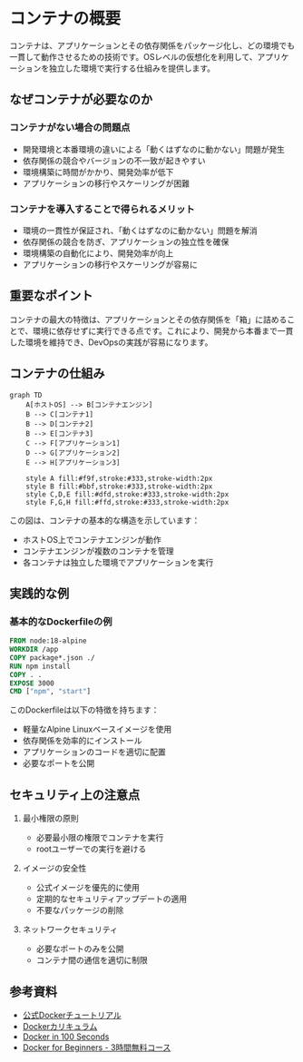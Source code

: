 # コンテナの概要

コンテナは、アプリケーションとその依存関係をパッケージ化し、どの環境でも一貫して動作させるための技術です。OSレベルの仮想化を利用して、アプリケーションを独立した環境で実行する仕組みを提供します。

## なぜコンテナが必要なのか

### コンテナがない場合の問題点
- 開発環境と本番環境の違いによる「動くはずなのに動かない」問題が発生
- 依存関係の競合やバージョンの不一致が起きやすい
- 環境構築に時間がかかり、開発効率が低下
- アプリケーションの移行やスケーリングが困難

### コンテナを導入することで得られるメリット
- 環境の一貫性が保証され、「動くはずなのに動かない」問題を解消
- 依存関係の競合を防ぎ、アプリケーションの独立性を確保
- 環境構築の自動化により、開発効率が向上
- アプリケーションの移行やスケーリングが容易に

## 重要なポイント

コンテナの最大の特徴は、アプリケーションとその依存関係を「箱」に詰めることで、環境に依存せずに実行できる点です。これにより、開発から本番まで一貫した環境を維持でき、DevOpsの実践が容易になります。

## コンテナの仕組み

```mermaid
graph TD
    A[ホストOS] --> B[コンテナエンジン]
    B --> C[コンテナ1]
    B --> D[コンテナ2]
    B --> E[コンテナ3]
    C --> F[アプリケーション1]
    D --> G[アプリケーション2]
    E --> H[アプリケーション3]
    
    style A fill:#f9f,stroke:#333,stroke-width:2px
    style B fill:#bbf,stroke:#333,stroke-width:2px
    style C,D,E fill:#dfd,stroke:#333,stroke-width:2px
    style F,G,H fill:#ffd,stroke:#333,stroke-width:2px
```

この図は、コンテナの基本的な構造を示しています：
- ホストOS上でコンテナエンジンが動作
- コンテナエンジンが複数のコンテナを管理
- 各コンテナは独立した環境でアプリケーションを実行

## 実践的な例

### 基本的なDockerfileの例
```dockerfile
FROM node:18-alpine
WORKDIR /app
COPY package*.json ./
RUN npm install
COPY . .
EXPOSE 3000
CMD ["npm", "start"]
```

このDockerfileは以下の特徴を持ちます：
- 軽量なAlpine Linuxベースイメージを使用
- 依存関係を効率的にインストール
- アプリケーションのコードを適切に配置
- 必要なポートを公開

## セキュリティ上の注意点

1. 最小権限の原則
   - 必要最小限の権限でコンテナを実行
   - rootユーザーでの実行を避ける

2. イメージの安全性
   - 公式イメージを優先的に使用
   - 定期的なセキュリティアップデートの適用
   - 不要なパッケージの削除

3. ネットワークセキュリティ
   - 必要なポートのみを公開
   - コンテナ間の通信を適切に制限

## 参考資料

- [公式Dockerチュートリアル](https://docs.docker.com/get-started/)
- [Dockerカリキュラム](https://docker-curriculum.com/)
- [Docker in 100 Seconds](https://www.youtube.com/watch?v=Gjnup-PuquQ)
- [Docker for Beginners - 3時間無料コース](https://www.youtube.com/watch?v=fqMOX6JJhGo)
